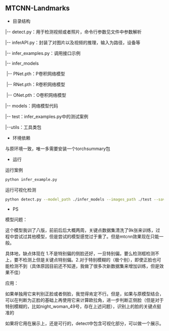 ## MTCNN-Landmarks

* 目录结构

|-- detect.py：用于检测视频或者照片，命令行参数见文件中参数解析

|-- inferAPI.py：封装了对图片以及视频的推理，输入为路径，设备等

|-- infer_examples.py：调用接口示例

|-- infer_models

​		|-- PNet.pth：P卷积网络模型

​		|-- RNet.pth：R卷积网络模型

​		|-- ONet.pth：O卷积网络模型

|-- models：网络模型代码

|-- test：infer_examples.py中的测试案例

|--utils：工具类包

* 环境依赖

与原环境一致，唯一多需要安装一个torchsummary包

* 运行

运行案例

~~~bash
python infer_example.py
~~~

运行可视化检测

~~~bash
python detect.py --model_path ./infer_models --images_path ./test --save_path ./output --device 0
~~~

* PS

模型问题：

这个模型我训了八版，前前后后大概两周，关键点数据集清洗了9k张来训练，过程中尝试过其他模型，但是尝试的模型感觉过于重了。但是mtcnn效果现在只能一般。

具体地，缺点体现在 1.不是特别偏的侧脸还好，一旦特别偏，要么检测框检测不上，要不检测上但是关键点特别偏。2.对于特别模糊的（极个别），即使正脸也可能检测不到（具体原因目前还不知道，我做了很多次新数据集来增加训练，但是效果不佳）

应用：

如果单独用它来判别正脸或者侧脸，我觉得肯定不行。但是，如果与原模型结合，可以在判断为正脸的基础上再使用它来计算欧拉角，进一步判断正侧脸（但是对于特别模糊的，比如night_woman_49号，存在上述问题），识别上的脸的关键点挺准的

如果将它用在展示上，还是可行的，detect中包含可视化部分，可以做一个展示。











